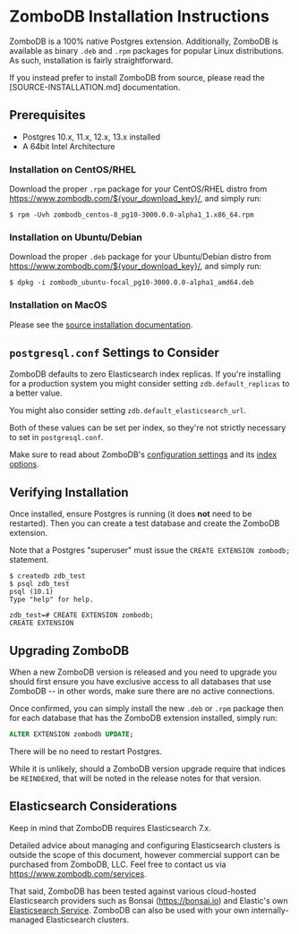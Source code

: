 # ZomboDB Installation Instructions

ZomboDB is a 100% native Postgres extension. Additionally, ZomboDB is available as binary `.deb` and `.rpm` packages for
popular Linux distributions. As such, installation is fairly straightforward.

If you instead prefer to install ZomboDB from source, please read the \[SOURCE-INSTALLATION.md\] documentation.

## Prerequisites

- Postgres 10.x, 11.x, 12.x, 13.x installed
- A 64bit Intel Architecture

### Installation on CentOS/RHEL

Download the proper `.rpm` package for your CentOS/RHEL distro from https://www.zombodb.com/${your_download_key}/, and
simply run:

```shell
$ rpm -Uvh zombodb_centos-8_pg10-3000.0.0-alpha1_1.x86_64.rpm
```

### Installation on Ubuntu/Debian

Download the proper `.deb` package for your Ubuntu/Debian distro from https://www.zombodb.com/${your_download_key}/, and
simply run:

```shel
$ dpkg -i zombodb_ubuntu-focal_pg10-3000.0.0-alpha1_amd64.deb
```

### Installation on MacOS

Please see the [source installation documentation](SOURCE-INSTALLATION.md).

## `postgresql.conf` Settings to Consider

ZomboDB defaults to zero Elasticsearch index replicas. If you're installing for a production system you might consider
setting `zdb.default_replicas` to a better value.

You might also consider setting `zdb.default_elasticsearch_url`.

Both of these values can be set per index, so they're not strictly necessary to set in `postgresql.conf`.

Make sure to read about ZomboDB's [configuration settings](CONFIGURATION-SETTINGS.md) and its
[index options](INDEX-MANAGEMENT.md#with--options).

## Verifying Installation

Once installed, ensure Postgres is running (it does **not** need to be restarted). Then you can create a test database
and create the ZomboDB extension.

Note that a Postgres "superuser" must issue the `CREATE EXTENSION zombodb;` statement.

```shell
$ createdb zdb_test
$ psql zdb_test
psql (10.1)
Type "help" for help.

zdb_test=# CREATE EXTENSION zombodb;
CREATE EXTENSION
```

## Upgrading ZomboDB

When a new ZomboDB version is released and you need to upgrade you should first ensure you have exclusive access to all
databases that use ZomboDB -- in other words, make sure there are no active connections.

Once confirmed, you can simply install the new `.deb` or `.rpm` package then for each database that has the ZomboDB
extension installed, simply run:

```sql
ALTER EXTENSION zombodb UPDATE;
```

There will be no need to restart Postgres.

While it is unlikely, should a ZomboDB version upgrade require that indices be `REINDEX`ed, that will be noted in the
release notes for that version.

## Elasticsearch Considerations

Keep in mind that ZomboDB requires Elasticsearch 7.x.

Detailed advice about managing and configuring Elasticsearch clusters is outside the scope of this document, however
commercial support can be purchased from ZomboDB, LLC. Feel free to contact us via https://www.zombodb.com/services.

That said, ZomboDB has been tested against various cloud-hosted Elasticsearch providers such as Bonsai
(https://bonsai.io) and Elastic's own [Elasticsearch Service](https://www.elastic.co/cloud/elasticsearch-service).
ZomboDB can also be used with your own internally-managed Elasticsearch clusters.
